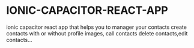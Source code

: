 # IONIC-CAPACITOR-REACT-APP
ionic capacitor react app that helps you to manager your contacts create contacts with or without profile images, call contacts
delete contacts,edit contacts...
